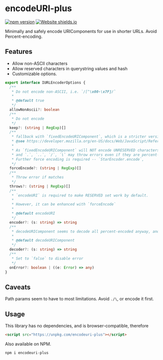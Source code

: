 # encodeURI-plus

[![npm version](https://badge.fury.io/js/encodeuri-plus.svg)](https://badge.fury.io/js/encodeuri-plus) [![Website shields.io](https://img.shields.io/website-up-down-green-red/https/encodeuri-plus.netlify.app.svg)](https://encodeuri-plus.netlify.app/)

Minimally and safely encode URIComponents for use in shorter URLs. Avoid Percent-encoding.

## Features

- Allow non-ASCII characters
- Allow reserved characters in querystring values and hash
- Customizable options.

```ts
export interface IURLEncoderOptions {
  /**
   * Do not encode non-ASCII, i.e. `/[^\x00-\x7F]/`
   *
   * @default true
   */
  allowNonAscii?: boolean
  /**
   * Do not encode
   */
  keep?: (string | RegExp)[]
  /**
   * fallback with `fixedEncodeURIComponent`, which is a stricter version of `encodeURIComponent`
   * @see https://developer.mozilla.org/en-US/docs/Web/JavaScript/Reference/Global_Objects/encodeURIComponent
   *
   * As `fixedEncodeURIComponent` will NOT encode UNRESERVED characters
   * and `.`, `..`, `/`, `\` may throw errors even if they are percent-encoded.
   * Further force encoding is required -- `StarEncoder.encode`,
   */
  forceEncode?: (string | RegExp)[]
  /**
   * Throw error if matches
   */
  throws?: (string | RegExp)[]
  /**
   * `encodeURI` is required to make RESERVED set work by default.
   *
   * However, it can be enhanced with `forceEncode`
   *
   * @default encodeURI
   */
  encoder?: (s: string) => string
  /**
   * decodeURIComponent seems to decode all percent-encoded anyway, and doesn't need fallback.
   *
   * @default decodeURIComponent
   */
  decoder?: (s: string) => string
  /**
   * Set to `false` to disable error
   */
  onError?: boolean | ((e: Error) => any)
}
```

## Caveats

Path params seem to have to most limitations. Avoid `./\`, or encode it first.

## Usage

This library has no dependencies, and is browser-compatible, therefore

```html
<script src="https://unpkg.com/encodeuri-plus"></script>
```

Also available on NPM.

```sh
npm i encodeuri-plus
```
